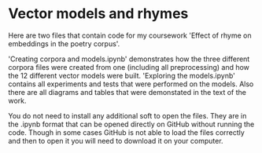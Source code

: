 # Vector models and rhymes

Here are two files that contain code for my coursework 'Effect of rhyme on embeddings in the poetry corpus'.

'Creating corpora and models.ipynb' demonstrates how the three different corpora files were created from one (including all preprocessing) and how the 12 different vector models were built. 'Exploring the models.ipynb' contains all experiments and tests that were performed on the models. Also there are all diagrams and tables that were demonstated in the text of the work.  

You do not need to install any additional soft to open the files. They are in the .ipynb format that can be opened directly on GitHub without running the code. Though in some cases GitHub is not able to load the files correctly and then to open it you will need to download it on your computer.
